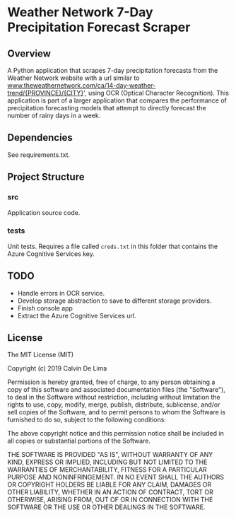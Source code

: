 # Weather Network 7-Day Precipitation Forecast Scraper

## Overview
A Python application that scrapes 7-day precipitation forecasts from the Weather Network website with a url similar to www.theweathernetwork.com/ca/14-day-weather-trend/{PROVINCE}/{CITY}', using OCR (Optical Character Recognition). This application is part of a larger application that compares the performance of precipitation forecasting models that attempt to directly forecast the number of rainy days in a week.

## Dependencies
See requirements.txt.

## Project Structure

### src
Application source code.

### tests
Unit tests. Requires a file called `creds.txt` in this folder that contains the Azure Cognitive Services key.

## TODO
* Handle errors in OCR service.
* Develop storage abstraction to save to different storage providers.
* Finish console app
* Extract the Azure Cognitive Services url.

## License
The MIT License (MIT)

Copyright (c) 2019 Calvin De Lima

Permission is hereby granted, free of charge, to any person obtaining a copy of this software and associated documentation files (the "Software"), to deal in the Software without restriction, including without limitation the rights to use, copy, modify, merge, publish, distribute, sublicense, and/or sell copies of the Software, and to permit persons to whom the Software is furnished to do so, subject to the following conditions:

The above copyright notice and this permission notice shall be included in all copies or substantial portions of the Software.

THE SOFTWARE IS PROVIDED "AS IS", WITHOUT WARRANTY OF ANY KIND, EXPRESS OR IMPLIED, INCLUDING BUT NOT LIMITED TO THE WARRANTIES OF MERCHANTABILITY, FITNESS FOR A PARTICULAR PURPOSE AND NONINFRINGEMENT. IN NO EVENT SHALL THE AUTHORS OR COPYRIGHT HOLDERS BE LIABLE FOR ANY CLAIM, DAMAGES OR OTHER LIABILITY, WHETHER IN AN ACTION OF CONTRACT, TORT OR OTHERWISE, ARISING FROM, OUT OF OR IN CONNECTION WITH THE SOFTWARE OR THE USE OR OTHER DEALINGS IN THE SOFTWARE.